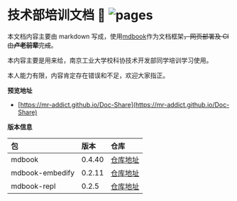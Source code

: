 # 技术部培训文档 👻 ![pages](https://github.com/MR-Addict/Doc-Share/actions/workflows/pages.yml/badge.svg)

本文档内容主要由 markdown 写成，使用[mdbook](https://rust-lang.github.io/mdBook)作为文档框架~~，网页部署及 CI 由**卢老前辈**完成~~。

本内容主要是用来给，南京工业大学校科协技术开发部同学培训学习使用。

本人能力有限，内容肯定存在错误和不足，欢迎大家指正。

**预览地址**

- [https://mr-addict.github.io/Doc-Share](https://mr-addict.github.io/Doc-Share)

**版本信息**

| 包              | 版本   | 仓库                                                                         |
| :-------------- | :----- | :--------------------------------------------------------------------------- |
| mdbook          | 0.4.40 | [仓库地址](https://github.com/rust-lang/mdBook/releases/tag/v0.4.40)         |
| mdbook-embedify | 0.2.11 | [仓库地址](https://github.com/MR-Addict/mdbook-embedify/releases/tag/0.2.11) |
| mdbook-repl     | 0.2.5  | [仓库地址](https://github.com/MR-Addict/mdbook-repl/releases/tag/0.2.5)      |
